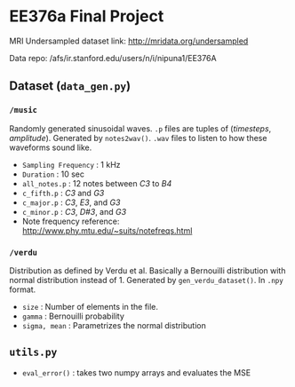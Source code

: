 # EE376a Final Project

MRI Undersampled dataset link: http://mridata.org/undersampled

Data repo: /afs/ir.stanford.edu/users/n/i/nipuna1/EE376A

## Dataset (`data_gen.py`)
### `/music`
Randomly generated sinusoidal waves. `.p` files are tuples of (*timesteps*, *amplitude*). Generated by `notes2wav()`. `.wav` files to listen to how these waveforms sound like.
  * `Sampling Frequency` : 1 kHz
  * `Duration` : 10 sec
  * `all_notes.p` : 12 notes between *C3* to *B4*
  * `c_fifth.p` : *C3* and *G3*
  * `c_major.p` : *C3*, *E3*, and *G3*
  * `c_minor.p` : *C3*, *D#3*, and *G3*
  * Note frequency reference: <http://www.phy.mtu.edu/~suits/notefreqs.html>

### `/verdu`
Distribution as defined by Verdu et al. Basically a Bernouilli distribution with normal distribution instead of 1. Generated by `gen_verdu_dataset()`. In `.npy` format.
  * `size` : Number of elements in the file.
  * `gamma` : Bernouilli probability 
  * `sigma, mean` : Parametrizes the normal distribution

## `utils.py`
  * `eval_error()` : takes two numpy arrays and evaluates the MSE